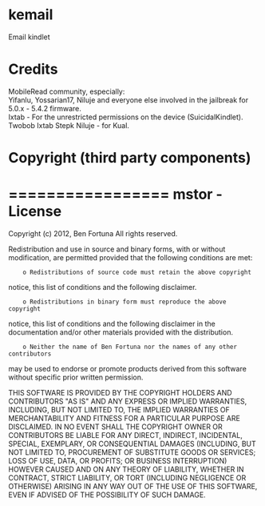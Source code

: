 kemail
======

Email kindlet

Credits
======
MobileRead community, especially:  
Yifanlu, Yossarian17, Niluje and everyone else involved in the jailbreak for 5.0.x - 5.4.2 firmware.  
Ixtab - For the unrestricted permissions on the device (SuicidalKindlet).  
Twobob Ixtab Stepk Niluje - for Kual.

Copyright (third party components)
======

=================
 mstor - License
=================

Copyright (c) 2012, Ben Fortuna
All rights reserved.

Redistribution and use in source and binary forms, with or without
modification, are permitted provided that the following conditions
are met:

        o Redistributions of source code must retain the above copyright
notice, this list of conditions and the following disclaimer.

        o Redistributions in binary form must reproduce the above copyright
notice, this list of conditions and the following disclaimer in the
documentation and/or other materials provided with the distribution.

        o Neither the name of Ben Fortuna nor the names of any other contributors
may be used to endorse or promote products derived from this software
without specific prior written permission.

THIS SOFTWARE IS PROVIDED BY THE COPYRIGHT HOLDERS AND CONTRIBUTORS
"AS IS" AND ANY EXPRESS OR IMPLIED WARRANTIES, INCLUDING, BUT NOT
LIMITED TO, THE IMPLIED WARRANTIES OF MERCHANTABILITY AND FITNESS FOR
A PARTICULAR PURPOSE ARE DISCLAIMED. IN NO EVENT SHALL THE COPYRIGHT OWNER OR
CONTRIBUTORS BE LIABLE FOR ANY DIRECT, INDIRECT, INCIDENTAL, SPECIAL,
EXEMPLARY, OR CONSEQUENTIAL DAMAGES (INCLUDING, BUT NOT LIMITED TO,
PROCUREMENT OF SUBSTITUTE GOODS OR SERVICES; LOSS OF USE, DATA, OR
PROFITS; OR BUSINESS INTERRUPTION) HOWEVER CAUSED AND ON ANY THEORY OF
LIABILITY, WHETHER IN CONTRACT, STRICT LIABILITY, OR TORT (INCLUDING
NEGLIGENCE OR OTHERWISE) ARISING IN ANY WAY OUT OF THE USE OF THIS
SOFTWARE, EVEN IF ADVISED OF THE POSSIBILITY OF SUCH DAMAGE.
